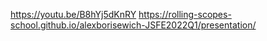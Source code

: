 https://youtu.be/B8hYj5dKnRY
https://rolling-scopes-school.github.io/alexborisewich-JSFE2022Q1/presentation/
